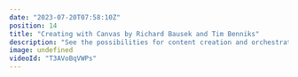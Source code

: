 ```yaml
---
date: "2023-07-20T07:58:10Z"
position: 14
title: "Creating with Canvas by Richard Bausek and Tim Benniks"
description: "See the possibilities for content creation and orchestration to empower marketers using the new version of Canvas. \nhttps://uniform.dev/dxc-assembly\n\nSession moderated by Richard Bausek, Principal Product Manager, Uniform and Tim Benniks, Principal Developer Advocate, Uniform.\nhttps://twitter.com/richardbausek\nhttps://www.linkedin.com/in/richard-bausek/\nhttps://twitter.com/timbenniks\nhttps://www.linkedin.com/in/timbenniks/\n\n\nJoin us on Discord at https://uniform.to/discord\n\nFollow us on:\nFacebook: https://www.facebook.com/people/Uniform/\nTwitter: https://twitter.com/UniformDev \nLinkedIn: https://www.linkedin.com/company/uniformdev/\nInstagram: https://www.instagram.com/uniform.dev/"
image: undefined
videoId: "T3AVoBqVWPs"
---
```


